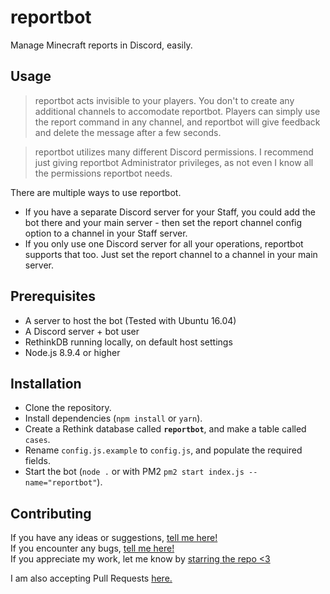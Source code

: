 # reportbot

Manage Minecraft reports in Discord, easily.

## Usage

> reportbot acts invisible to your players. You don't to create any additional channels to accomodate reportbot. Players can simply use the report command in any channel, and reportbot will give feedback and delete the message after a few seconds.

> reportbot utilizes many different Discord permissions. I recommend just giving reportbot Administrator privileges, as not even I know all the permissions reportbot needs.

There are multiple ways to use reportbot. 
- If you have a separate Discord server for your Staff, you could add the bot there and your main server - then set the report channel config option to a channel in your Staff server.
- If you only use one Discord server for all your operations, reportbot supports that too. Just set the report channel to a channel in your main server.

## Prerequisites

- A server to host the bot (Tested with Ubuntu 16.04)
- A Discord server + bot user
- RethinkDB running locally, on default host settings
- Node.js 8.9.4 or higher

## Installation

- Clone the repository.
- Install dependencies (`npm install` or `yarn`).
- Create a Rethink database called **`reportbot`**, and make a table called `cases`.
- Rename `config.js.example` to `config.js`, and populate the required fields.
- Start the bot (`node .` or with PM2 `pm2 start index.js --name="reportbot"`).

## Contributing

If you have any ideas or suggestions, [tell me here!](https://github.com/jellz/reportbot/issues)  
If you encounter any bugs, [tell me here!](https://github.com/jellz/reportbot/issues)   
If you appreciate my work, let me know by [starring the repo <3](https://github.com/jellz/reportbot/stargazers)

I am also accepting Pull Requests [here.](https://github.com/jellz/reportbot/pulls)